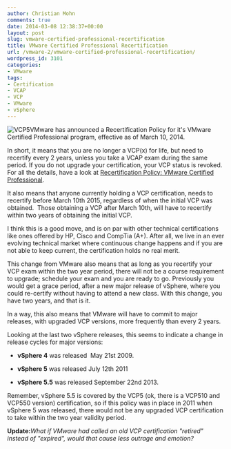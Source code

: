 ```yaml
---
author: Christian Mohn
comments: true
date: 2014-03-08 12:38:37+00:00
layout: post
slug: vmware-certified-professional-recertification
title: VMware Certified Professional Recertification
url: /vmware-2/vmware-certified-professional-recertification/
wordpress_id: 3101
categories:
- VMware
tags:
- Certification
- VCAP
- VCP
- VMware
- vSphere
---
```


![VCP5](/img/VCP5.png#floatright)VMware has announced a Recertification Policy for it's VMware Certified Professional program, effective as of March 10, 2014.

In short, it means that you are no longer a VCP(x) for life, but need to recertify every 2 years, unless you take a VCAP exam during the same period. If you do not upgrade your certification, your VCP status is revoked. For all the details, have a look at [Recertification Policy: VMware Certified Professional](http://mylearn.vmware.com/mgrReg/plan.cfm?plan=46667&ui=www_cert).
<!--more-->

It also means that anyone currently holding a VCP certification, needs to recertify before March 10th 2015, regardless of when the initial VCP was obtained.  Those obtaining a VCP after March 10th, will have to recertify within two years of obtaining the initial VCP.

I think this is a good move, and is on par with other technical certifications like ones offered by HP, Cisco and CompTia (A+). After all, we live in an ever evolving technical market where continuous change happens and if you are not able to keep current, the certification holds no real merit.

This change from VMware also means that as long as you recertify your VCP exam within the two year period, there will not be a course requirement to upgrade; schedule your exam and you are ready to go. Previously you would get a grace period, after a new major release of vSphere, where you could re-certify without having to attend a new class. With this change, you have two years, and that is it.

In a way, this also means that VMware will have to commit to major releases, with upgraded VCP versions, more frequently than every 2 years.

Looking at the last two vSphere releases, this seems to indicate a change in release cycles for major versions:


  * **vSphere 4** was released  May 21st 2009.


  * **vSphere 5** was released July 12th 2011


  * **vSphere 5.5** was released September 22nd 2013.


Remember, vSphere 5.5 is covered by the VCP5 (ok, there is a VCP510 and VCP550 version) certification, so if this policy was in place in 2011 when vSphere 5 was released, there would not be any upgraded VCP certification to take within the two year validity period.

**Update:**_What if VMware had called an old VCP certification "retired" instead of "expired", would that cause less outrage and emotion?_
